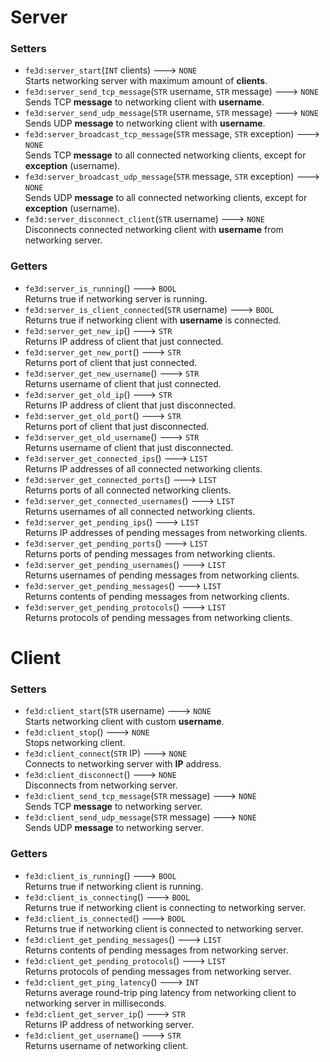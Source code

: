 # Server
### Setters
- `fe3d:server_start`(`INT` clients) ---> `NONE`  
  Starts networking server with maximum amount of **clients**.
- `fe3d:server_send_tcp_message`(`STR` username, `STR` message) ---> `NONE`  
  Sends TCP **message** to networking client with **username**.
- `fe3d:server_send_udp_message`(`STR` username, `STR` message) ---> `NONE`  
  Sends UDP **message** to networking client with **username**.
- `fe3d:server_broadcast_tcp_message`(`STR` message, `STR` exception) ---> `NONE`  
  Sends TCP **message** to all connected networking clients, except for **exception** (username).
- `fe3d:server_broadcast_udp_message`(`STR` message, `STR` exception) ---> `NONE`  
  Sends UDP **message** to all connected networking clients, except for **exception** (username).
- `fe3d:server_disconnect_client`(`STR` username) ---> `NONE`  
  Disconnects connected networking client with **username** from networking server.
### Getters
- `fe3d:server_is_running`() ---> `BOOL`  
  Returns true if networking server is running.
- `fe3d:server_is_client_connected`(`STR` username) ---> `BOOL`  
  Returns true if networking client with **username** is connected.
- `fe3d:server_get_new_ip`() ---> `STR`  
  Returns IP address of client that just connected.
- `fe3d:server_get_new_port`() ---> `STR`  
  Returns port of client that just connected.
- `fe3d:server_get_new_username`() ---> `STR`  
  Returns username of client that just connected.
- `fe3d:server_get_old_ip`() ---> `STR`  
  Returns IP address of client that just disconnected.
- `fe3d:server_get_old_port`() ---> `STR`  
  Returns port of client that just disconnected.
- `fe3d:server_get_old_username`() ---> `STR`  
  Returns username of client that just disconnected.
- `fe3d:server_get_connected_ips`() ---> `LIST`  
  Returns IP addresses of all connected networking clients.
- `fe3d:server_get_connected_ports`() ---> `LIST`  
  Returns ports of all connected networking clients.
- `fe3d:server_get_connected_usernames`() ---> `LIST`  
  Returns usernames of all connected networking clients.
- `fe3d:server_get_pending_ips`() ---> `LIST`  
  Returns IP addresses of pending messages from networking clients.
- `fe3d:server_get_pending_ports`() ---> `LIST`  
  Returns ports of pending messages from networking clients.
- `fe3d:server_get_pending_usernames`() ---> `LIST`  
  Returns usernames of pending messages from networking clients.
- `fe3d:server_get_pending_messages`() ---> `LIST`  
  Returns contents of pending messages from networking clients.
- `fe3d:server_get_pending_protocols`() ---> `LIST`  
  Returns protocols of pending messages from networking clients.

# Client
### Setters
- `fe3d:client_start`(`STR` username) ---> `NONE`  
  Starts networking client with custom **username**.
- `fe3d:client_stop`() ---> `NONE`  
  Stops networking client.
- `fe3d:client_connect`(`STR` IP) ---> `NONE`  
  Connects to networking server with **IP** address.
- `fe3d:client_disconnect`() ---> `NONE`  
  Disconnects from networking server.
- `fe3d:client_send_tcp_message`(`STR` message) ---> `NONE`  
  Sends TCP **message** to networking server.
- `fe3d:client_send_udp_message`(`STR` message) ---> `NONE`  
  Sends UDP **message** to networking server.
### Getters
- `fe3d:client_is_running`() ---> `BOOL`  
  Returns true if networking client is running.
- `fe3d:client_is_connecting`() ---> `BOOL`  
  Returns true if networking client is connecting to networking server.
- `fe3d:client_is_connected`() ---> `BOOL`  
  Returns true if networking client is connected to networking server.
- `fe3d:client_get_pending_messages`() ---> `LIST`  
  Returns contents of pending messages from networking server.
- `fe3d:client_get_pending_protocols`() ---> `LIST`  
  Returns protocols of pending messages from networking server.
- `fe3d:client_get_ping_latency`() ---> `INT`  
  Returns average round-trip ping latency from networking client to networking server in milliseconds.
- `fe3d:client_get_server_ip`() ---> `STR`  
  Returns IP address of networking server.
- `fe3d:client_get_username`() ---> `STR`  
  Returns username of networking client.
